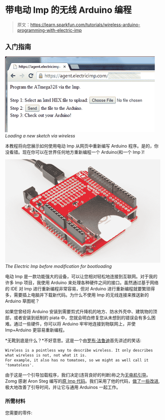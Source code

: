 # 带电动 Imp 的无线 Arduino 编程

> 原文：<https://learn.sparkfun.com/tutorials/wireless-arduino-programming-with-electric-imp>

## 入门指南

[![Imp Arduino Bootloader Screen](img/9c5e3848ea43716e0d03c2048673b002.png)](https://cdn.sparkfun.com/assets/3/9/0/a/f/52f7ecd6ce395fcd7f8b4567.png)*Loading a new sketch via wireless*

本教程将向您展示如何使用电动 Imp 从网页中重新编写 Arduino 程序。是的，你没看错。现在你可以在世界任何地方重新编程一个 Arduino(和一个 Imp )!

[![Picture of imp stack without yellow wire](img/089c3ca56ac28a0971efc84945bb9414.png)](https://cdn.sparkfun.com/assets/9/7/a/c/f/52f654e2ce395f327c8b4567.jpg)*The Electric Imp before modification for bootloading*

电动 Imp 是一款功能强大的设备，可以让您相对轻松地连接到互联网。对于我的许多 Imp 项目，我使用 Arduino 来处理各种硬件之间的接口。虽然通过基于网络的 IDE 对 Imp 进行重新编程非常容易，但对 Arduino 进行重新编程就要繁琐得多，需要插上电脑并下载新代码。为什么不使用 Imp 的无线连接来推送新的 Arduino 草图呢？

如果您曾经将 Arduino 安装到需要剪式升降机的地方、防水外壳中、建筑物的顶部，或者安装到纸制的 piata 中，您就会明白修复您从未想到的错误会有多么困难。通过一些硬件，你可以将 Arduino 牢牢地连接到物联网上，并使 Imp+Arduino 更容易重新编程。

*无靴到底是什么？*不好意思。这是一个由[罗布·法鲁迪](http://www.faludi.com/)首先讲述的笑话:

```
Wireless is a pointless way to describe wireless. It only describes what wireless is not, not what it is. 
For example, it also has no tomatoes, so we might as well call it 'tomatoless'. 
```

由于这是一个引导加载程序，我们决定(违背良好的判断)称之为[无电机引导](https://github.com/sparkfun/Tomatoless_Boots)。Zomg 感谢 Aron Steg 编写的[原 Imp 代码](http://forums.electricimp.com/discussion/comment/7904)。我们采用了他的代码，[做了一些改进](https://github.com/sparkfun/Tomatoless_Boots),极大地改善了引导时间，并让它与通用 Arduinos 一起工作。

### 所需材料

您需要的零件: